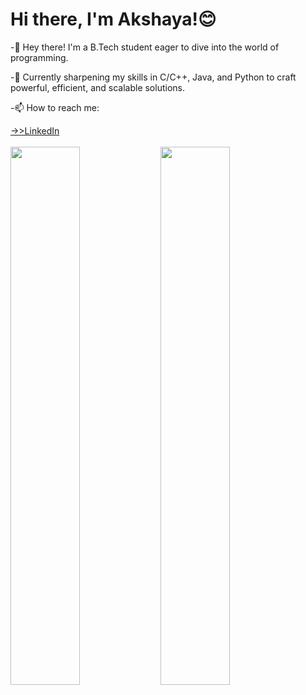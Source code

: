 # Hi there, I'm Akshaya!😊

<p>-👋 Hey there! I'm a B.Tech student eager to dive into the world of programming.</p>
<p>-🔧 Currently sharpening my skills in C/C++, Java, and Python to craft powerful, efficient, and scalable solutions.</p>
<p>-📫 How to reach me:</p><a href=https://www.linkedin.com/in/akshaya-s-bipin-43233b259>->>LinkedIn</a>
<br><br>
<img align = "left" width = 47% src = "https://github-readme-stats.vercel.app/api?username=Akshaya21513&show_icons=true&theme=radical" />
<img align = "left" width = 47% src = "https://github-readme-stats.vercel.app/api/top-langs/?username=Akshaya21513&layout=compact" />
